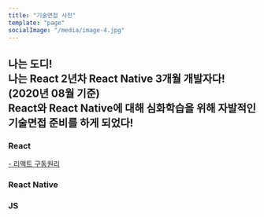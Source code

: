```yaml
---
title: "기술면접 사전"
template: "page"
socialImage: "/media/image-4.jpg"
---
```


**나는 도디!**   
나는 **React 2년차 React Native 3개월 개발자**다! (2020년 08월 기준)   
**React와 React Native에 대해 심화학습을 위해 자발적인 기술면접 준비**를 하게 되었다!   
---
### React   
[- 리액트 구동원리](/pages/techDic-1-리액트-구동원리)   
<!-- [- 무엇이란 무엇일까](/pages/techDic-1-리액트-구동원리)   
[- 나의 끝은 무엇일까](/pages/techDic-1-리액트-구동원리)    -->


### React Native   

### JS   